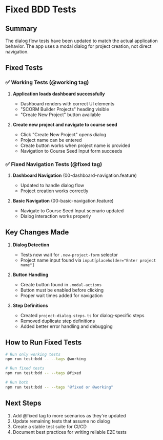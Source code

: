 # Fixed BDD Tests

## Summary
The dialog flow tests have been updated to match the actual application behavior. The app uses a modal dialog for project creation, not direct navigation.

## Fixed Tests

### ✅ Working Tests (@working tag)
1. **Application loads dashboard successfully**
   - Dashboard renders with correct UI elements
   - "SCORM Builder Projects" heading visible
   - "Create New Project" button available

2. **Create new project and navigate to course seed**
   - Click "Create New Project" opens dialog
   - Project name can be entered
   - Create button works when project name is provided
   - Navigation to Course Seed Input form succeeds

### ✅ Fixed Navigation Tests (@fixed tag)
1. **Dashboard Navigation** (00-dashboard-navigation.feature)
   - Updated to handle dialog flow
   - Project creation works correctly

2. **Basic Navigation** (00-basic-navigation.feature)
   - Navigate to Course Seed Input scenario updated
   - Dialog interaction works properly

## Key Changes Made

1. **Dialog Detection**
   - Tests now wait for `.new-project-form` selector
   - Project name input found via `input[placeholder="Enter project name"]`

2. **Button Handling**
   - Create button found in `.modal-actions`
   - Button must be enabled before clicking
   - Proper wait times added for navigation

3. **Step Definitions**
   - Created `project-dialog.steps.ts` for dialog-specific steps
   - Removed duplicate step definitions
   - Added better error handling and debugging

## How to Run Fixed Tests

```bash
# Run only working tests
npm run test:bdd -- --tags @working

# Run fixed tests
npm run test:bdd -- --tags @fixed

# Run both
npm run test:bdd -- --tags "@fixed or @working"
```

## Next Steps

1. Add @fixed tag to more scenarios as they're updated
2. Update remaining tests that assume no dialog
3. Create a stable test suite for CI/CD
4. Document best practices for writing reliable E2E tests